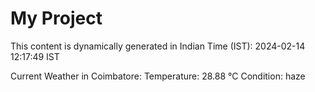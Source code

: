 # My Project

This content is dynamically generated in Indian Time (IST): 2024-02-14 12:17:49 IST


Current Weather in Coimbatore:
Temperature: 28.88 °C
Condition: haze
